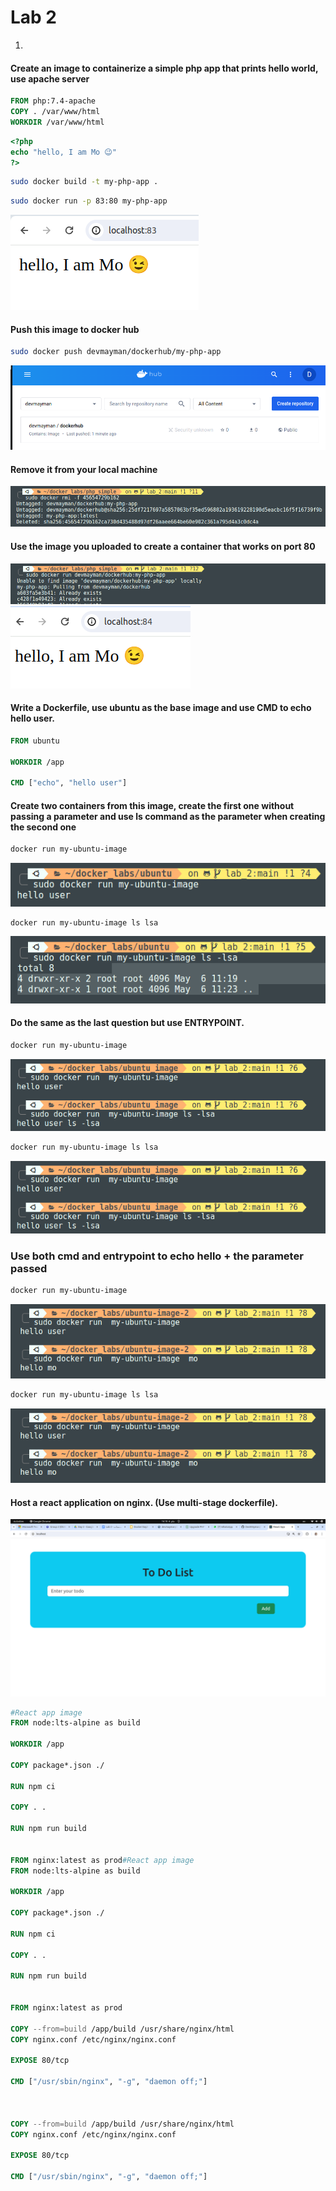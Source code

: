 <!-- ## lab_1

### Create a container from hello-world image and set its name to first-container.

```bash
 docker run --name  first-container hello-world
```

```bash
docker run --name  first-container hello-world                           
Unable to find image 'hello-world:latest' locally
latest: Pulling from library/hello-world
c1ec31eb5944: Pull complete 
Digest: sha256:a26bff933ddc26d5cdf7faa98b4ae1e3ec20c4985e6f87ac0973052224d24302
Status: Downloaded newer image for hello-world:latest

Hello from Docker!
This message shows that your installation appears to be working correctly.

To generate this message, Docker took the following steps:
 1. The Docker client contacted the Docker daemon.
 2. The Docker daemon pulled the "hello-world" image from the Docker Hub.
    (amd64)
 3. The Docker daemon created a new container from that image which runs the
    executable that produces the output you are currently reading.
 4. The Docker daemon streamed that output to the Docker client, which sent it
    to your terminal.

To try something more ambitious, you can run an Ubuntu container with:
 $ docker run -it ubuntu bash

Share images, automate workflows, and more with a free Docker ID:
 https://hub.docker.com/

For more examples and ideas, visit:
 https://docs.docker.com/get-started/
```



### Create two containers from nginx image, run the first one in the foreground and the second one in the background.
 	
   ```bash
    docker run nginx  
   ```
![Screenshot](images/Screenshot%20from%202024-05-04%2012-59-16.png)

```bash
    docker run -d nginx  
   ```
![Screenshot](images/Screenshot%20from%202024-05-04%2013-06-23.png)


### Download bitnami/laravel image (version 9.5.2) List all images Remove laravel image 
 
 ```bash
 docker pull bitnami/laravel:9.5.2  
 ```
 ![Screenshot](images/Screenshot%20from%202024-05-04%2013-16-07.png)

  ```bash
 docker images  
 ```
  ![Screenshot](images/Screenshot%20from%202024-05-04%2013-17-55.png)

 ```bash
   docker rmi bitnami/laravel:9.5.2
   ```
  ![Screenshot](images/Screenshot%20from%202024-05-04%2013-19-40.png)


### Create a container from httpd image  Map apache server running on the container to port 82 on your local machine Check that it is working using your browser

```bash
docker run -p 82:80 httpd
```
  ![Screenshot](images/Screenshot%20from%202024-05-04%2013-41-07.png)
   ![Screenshot](images/Screenshot%20from%202024-05-04%2013-45-04.png)

 
### Create file inside foreground container then list all files (use interactive mode) Remove this container 

```bash
docker run httpd
```
   ![Screenshot](images/Screenshot%20from%202024-05-04%2013-56-38.png)

### Print /etc/hosts file from background container (without interactive mode)

   ![Screenshot](images/Screenshot%20from%202024-05-04%2014-00-30.png)

### Create mysql container, map tmp directory (on your local machine) to /var/lib (on the container).<br/>Create a volume lab1, start two containers from nginx image and mount this volume to /app, create a file from the first container on the path mapped to this volume and check that it exists on the second container. 

   ![Screenshot](images/Screenshot%20from%202024-05-04%2014-09-30.png)
      ![Screenshot](images/Screenshot%20from%202024-05-04%2014-15-03.png) -->

# Lab 2
 
1.
####  Create an image to containerize a simple php app that prints hello world, use apache server

```dockerfile
FROM php:7.4-apache
COPY . /var/www/html
WORKDIR /var/www/html
```
```php
<?php
echo "hello, I am Mo 😉"
?>
```
```bash
sudo docker build -t my-php-app .  
```
```bash
sudo docker run -p 83:80 my-php-app
```
![Screenshot](images/Screenshot%20from%202024-05-06%2013-28-58.png)

#### Push this image to docker hub 

```bash
sudo docker push devmayman/dockerhub/my-php-app    
```
![Screenshot](images/image%20copy%204.png)

#### Remove it from your local machine

![Screenshot](images/image%20copy%205.png)

#### Use the image you uploaded to create a container that works on port 80

![Screenshot](images/image%20copy%206.png)
![Screenshot](images/image%20copy%207.png)


#### Write a Dockerfile, use ubuntu as the base image and use CMD to echo hello user.

```dockerfile
FROM ubuntu

WORKDIR /app

CMD ["echo", "hello user"]
```

#### Create two containers from this image, create the first one without passing a parameter and use ls command as the parameter when creating the second one


```bash
docker run my-ubuntu-image
```
![Screenshot](images/image.png)


```bash
docker run my-ubuntu-image ls lsa
```
![Screenshot](images/image%20copy.png)

#### Do the same as the last question but use ENTRYPOINT.

```bash
docker run my-ubuntu-image
```
![Screenshot](images/image%20copy%202.png)


```bash
docker run my-ubuntu-image ls lsa
```
![Screenshot](images/image%20copy%202.png)


### Use both cmd and entrypoint to echo hello + the parameter passed

```bash
docker run my-ubuntu-image
```
![Screenshot](images/image%20copy%203.png)


```bash
docker run my-ubuntu-image ls lsa
```
![Screenshot](images/image%20copy%203.png)

 
#### Host a react application on nginx. (Use multi-stage dockerfile).


![Screenshot](images/image%20copy%208.png)


```dockerfile
#React app image
FROM node:lts-alpine as build

WORKDIR /app

COPY package*.json ./

RUN npm ci

COPY . .

RUN npm run build


FROM nginx:latest as prod#React app image
FROM node:lts-alpine as build

WORKDIR /app

COPY package*.json ./

RUN npm ci

COPY . .

RUN npm run build


FROM nginx:latest as prod

COPY --from=build /app/build /usr/share/nginx/html
COPY nginx.conf /etc/nginx/nginx.conf

EXPOSE 80/tcp

CMD ["/usr/sbin/nginx", "-g", "daemon off;"]



COPY --from=build /app/build /usr/share/nginx/html
COPY nginx.conf /etc/nginx/nginx.conf

EXPOSE 80/tcp

CMD ["/usr/sbin/nginx", "-g", "daemon off;"]

```
